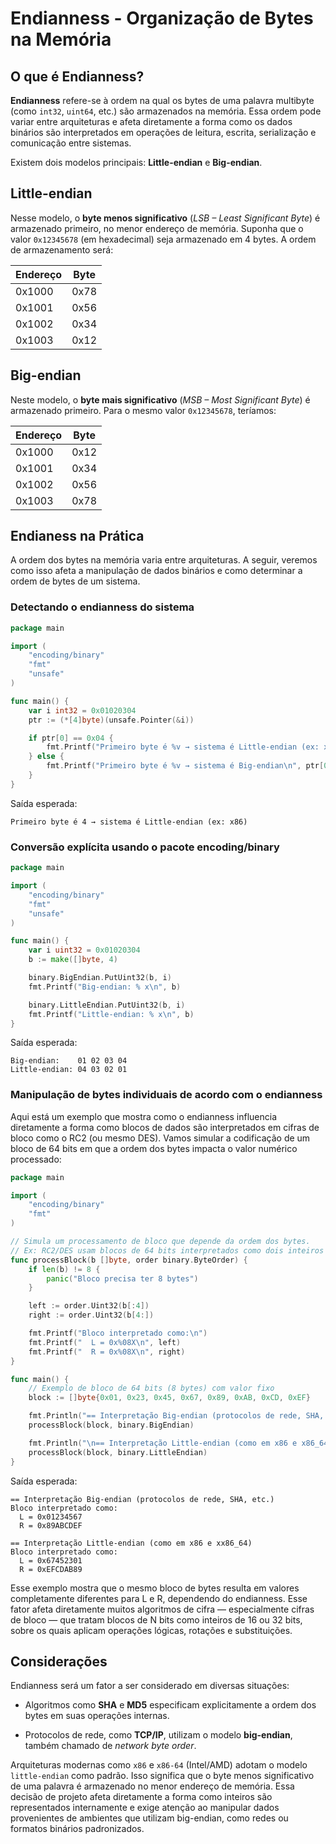 # Endianness - Organização de Bytes na Memória

## O que é Endianness?

**Endianness** refere-se à ordem na qual os bytes de uma palavra multibyte (como `int32`, `uint64`, etc.) são armazenados na memória. Essa ordem pode variar entre arquiteturas e afeta diretamente a forma como os dados binários são interpretados em operações de leitura, escrita, serialização e comunicação entre sistemas.

Existem dois modelos principais: **Little-endian** e **Big-endian**.

## Little-endian

Nesse modelo, o **byte menos significativo** (*LSB – Least Significant Byte*) é armazenado primeiro, no menor endereço de memória. Suponha que o valor `0x12345678` (em hexadecimal) seja armazenado em 4 bytes. A ordem de armazenamento será:

| Endereço | Byte  |
|----------|-------|
| 0x1000   | 0x78  |
| 0x1001   | 0x56  |
| 0x1002   | 0x34  |
| 0x1003   | 0x12  |


## Big-endian

Neste modelo, o **byte mais significativo** (*MSB – Most Significant Byte*) é armazenado primeiro. Para o mesmo valor `0x12345678`, teríamos:

| Endereço | Byte  |
|----------|-------|
| 0x1000   | 0x12  |
| 0x1001   | 0x34  |
| 0x1002   | 0x56  |
| 0x1003   | 0x78  |


## Endianess na Prática

A ordem dos bytes na memória varia entre arquiteturas. A seguir, veremos como isso afeta a manipulação de dados binários e como determinar a ordem de bytes de um sistema.

### Detectando o endianness do sistema

```go
package main

import (
	"encoding/binary"
	"fmt"
	"unsafe"
)

func main() {
	var i int32 = 0x01020304
	ptr := (*[4]byte)(unsafe.Pointer(&i))

	if ptr[0] == 0x04 {
		fmt.Printf("Primeiro byte é %v → sistema é Little-endian (ex: x86)\n", ptr[0])
	} else {
		fmt.Printf("Primeiro byte é %v → sistema é Big-endian\n", ptr[0])
	}
}
```

Saída esperada:

```
Primeiro byte é 4 → sistema é Little-endian (ex: x86)
```

### Conversão explícita usando o pacote encoding/binary

```go
package main

import (
	"encoding/binary"
	"fmt"
	"unsafe"
)

func main() {
	var i uint32 = 0x01020304
	b := make([]byte, 4)

	binary.BigEndian.PutUint32(b, i)
	fmt.Printf("Big-endian: % x\n", b)

	binary.LittleEndian.PutUint32(b, i)
	fmt.Printf("Little-endian: % x\n", b)
}
```

Saída esperada:

```
Big-endian:    01 02 03 04
Little-endian: 04 03 02 01

```

### Manipulação de bytes individuais de acordo com o endianness

Aqui está um exemplo que mostra como o endianness influencia diretamente a forma como blocos de dados são interpretados em cifras de bloco como o RC2 (ou mesmo DES). Vamos simular a codificação de um bloco de 64 bits em que a ordem dos bytes impacta o valor numérico processado:

```go
package main

import (
	"encoding/binary"
	"fmt"
)

// Simula um processamento de bloco que depende da ordem dos bytes.
// Ex: RC2/DES usam blocos de 64 bits interpretados como dois inteiros de 32 bits.
func processBlock(b []byte, order binary.ByteOrder) {
	if len(b) != 8 {
		panic("Bloco precisa ter 8 bytes")
	}

	left := order.Uint32(b[:4])
	right := order.Uint32(b[4:])

	fmt.Printf("Bloco interpretado como:\n")
	fmt.Printf("  L = 0x%08X\n", left)
	fmt.Printf("  R = 0x%08X\n", right)
}

func main() {
	// Exemplo de bloco de 64 bits (8 bytes) com valor fixo
	block := []byte{0x01, 0x23, 0x45, 0x67, 0x89, 0xAB, 0xCD, 0xEF}

	fmt.Println("== Interpretação Big-endian (protocolos de rede, SHA, etc.)")
	processBlock(block, binary.BigEndian)

	fmt.Println("\n== Interpretação Little-endian (como em x86 e x86_64)")
	processBlock(block, binary.LittleEndian)
}

```

Saída esperada:

```
== Interpretação Big-endian (protocolos de rede, SHA, etc.)
Bloco interpretado como:
  L = 0x01234567
  R = 0x89ABCDEF

== Interpretação Little-endian (como em x86 e xx86_64)
Bloco interpretado como:
  L = 0x67452301
  R = 0xEFCDAB89
```

Esse exemplo mostra que o mesmo bloco de bytes resulta em valores completamente diferentes para L e R, dependendo do endianness. Esse fator afeta diretamente muitos algoritmos de cifra — especialmente cifras de bloco — que tratam blocos de N bits como inteiros de 16 ou 32 bits, sobre os quais aplicam operações lógicas, rotações e substituições.

## Considerações

Endianness será um fator a ser considerado em diversas situações:

* Algoritmos como **SHA** e **MD5** especificam explicitamente a ordem dos bytes em suas operações internas.

* Protocolos de rede, como **TCP/IP**, utilizam o modelo **big-endian**, também chamado de _network byte order_.


Arquiteturas modernas como `x86` e `x86-64` (Intel/AMD) adotam o modelo `little-endian` como padrão. Isso significa que o byte menos significativo de uma palavra é armazenado no menor endereço de memória. Essa decisão de projeto afeta diretamente a forma como inteiros são representados internamente e exige atenção ao manipular dados provenientes de ambientes que utilizam big-endian, como redes ou formatos binários padronizados.





